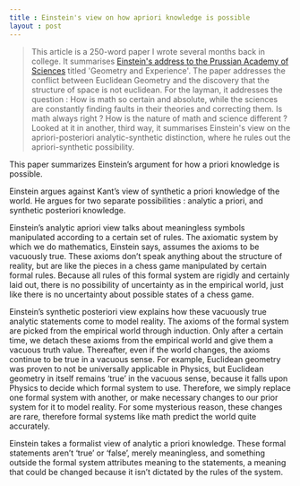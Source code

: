```yaml
---
title : Einstein's view on how apriori knowledge is possible
layout : post
---
```


> This article is a 250-word paper I wrote several months back in college. It summarises [Einstein's address to the Prussian Academy of Sciences](https://mathshistory.st-andrews.ac.uk/Extras/Einstein_geometry/) titled 'Geometry and Experience'. The paper addresses the conflict between Euclidean Geometry and the discovery that the structure of space is not euclidean. For the layman, it addresses the question : How is math so certain and absolute, while the sciences are constantly finding faults in their theories and correcting them. Is math always right ? How is the nature of math and science different ? Looked at it in another, third way, it summarises Einstein's view on the apriori-posteriori analytic-synthetic
distinction, where he rules out the apriori-synthetic possibility. 


This paper summarizes Einstein’s argument for how a priori knowledge is possible. 

Einstein argues against Kant’s view of synthetic a priori knowledge of the world. He argues for two separate possibilities : analytic a priori, and synthetic posteriori knowledge. 

Einstein’s analytic apriori view talks about meaningless symbols manipulated according to a certain set of rules. The axiomatic system by which we do mathematics, Einstein says, assumes the axioms to be vacuously true. These axioms don’t speak anything about the structure of reality, but are like the pieces in a chess game manipulated by certain formal rules. Because all rules of this formal system are rigidly and certainly laid out, there is no possibility of uncertainty as in the empirical world, just like there is no uncertainty about possible states of a chess game.

Einstein’s synthetic posteriori view explains how these vacuously true analytic statements come to model reality. The axioms of the formal system are picked from the empirical world through induction. Only after a certain time, we detach these axioms from the empirical world and give them a vacuous truth value. Thereafter, even if the world changes, the axioms continue to be true in a vacuous sense. For example, Euclidean geometry was proven to not be universally applicable in Physics, but Euclidean geometry in itself remains ‘true’ in the vacuous sense, because it falls upon Physics to decide which formal system to use. Therefore, we simply replace one formal system with another, or make necessary changes to our prior system for it to model reality. For some mysterious reason, these changes are rare, therefore formal systems like math predict the world quite accurately. 

Einstein takes a formalist view of analytic a priori knowledge. These formal statements aren’t ‘true’ or ‘false’, merely meaningless, and something outside the formal system attributes meaning to the statements, a meaning that could be changed because it isn’t dictated by the rules of the system. 
